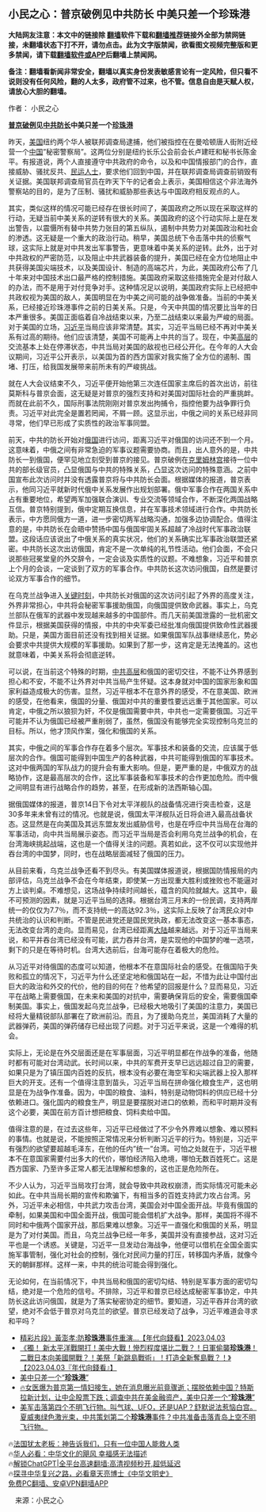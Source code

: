  <!-- 面包屑导航 --> <h2>小民之心：普京破例见中共防长 中美只差一个珍珠港</h2> <p class="notice"><b>大陆网友注意：本文中的链接除 <a href="https://github.com/bannedbook/fanqiang" >翻墙</a>软件下载和<a href="https://github.com/killgcd/justmysocks/blob/master/README.md">翻墙推荐</a>链接外全部为禁网链接，未翻墙状态下打不开，请勿点击。此为文字版禁闻，欲看图文视频完整版和更多禁闻，请下载<a href="https://github.com/bannedbook/fanqiang">翻墙软件或APP</a>后翻墙上禁闻网。</p><p>备注：翻墙看新闻非常安全，翻墙以真实身份发表敏感言论有一定风险，但只看不说则没有任何风险，翻的人太多，政府管不过来，也不管。信息自由是天赋人权，请放心大胆的翻墙。</b></p>  <div class="entry"> <p>作者： 小民之心</p> <p><strong><a href="https://www.bannedbook.org/bnews/tag/%e6%99%ae%e4%ba%ac/" class="st_tag internal_tag" rel="tag" title="标签 普京 下的日志">普京</a><a href="https://www.bannedbook.org/bnews/tag/%E7%A0%B4%E4%BE%8B/" class="st_tag internal_tag" rel="tag" title="标签 破例 下的日志">破例</a>见<a href="https://www.bannedbook.org/bnews/tag/%e4%b8%ad%e5%85%b1/" class="st_tag internal_tag" rel="tag" title="标签 中共 下的日志">中共</a><a href="https://www.bannedbook.org/bnews/tag/%E9%98%B2%E9%95%BF/" class="st_tag internal_tag" rel="tag" title="标签 防长 下的日志">防长</a>中美只差一个<a href="https://www.bannedbook.org/bnews/tag/%e7%8f%8d%e7%8f%a0%e6%b8%af/" class="st_tag internal_tag" rel="tag" title="标签 珍珠港 下的日志">珍珠港</a></strong></p> <p>昨天，<a href="https://www.bannedbook.org/bnews/tag/%e7%be%8e%e5%9b%bd/" class="st_tag internal_tag" rel="tag" title="标签 美国 下的日志">美国</a>纽约两个华人被联邦调查局逮捕，他们被指控在在曼哈顿唐人街附近经营一个<span class='wp_keywordlink_affiliate'><a href="https://www.bannedbook.org/" title="中国" target="_blank">中国</a></span>&#8221;秘密警察局&#8221;。这两位分别是纽约长乐公会前会长卢建旺和秘书长陈金平。有报道说，两个人直接遵守中共政府的命令，以及和中国情报部门的合作，直接威胁、骚扰反共、<span class='wp_keywordlink'><a href="https://www.bannedbook.org/forum9/" title="民运人士看法轮功" target="_blank">民运人士</a></span>，要求他们回到中国，并在联邦调查局调查前销毁有关证据。美国联邦调查局官员在昨天下午的记者会上表示，美国相信这个非法海外警察站的目的，是为了压制、骚扰和威胁那些表达与中国政府相反观点的人。</p> <p>其实，类似这样的情况可能已经存在很长时间了，美国政府之所以现在采取这样的行动，无疑当前中美关系的逆转有很大的关系。美国政府的这个行动实际上是在发出警告，以震慑所有替中共势力张目的第五纵队，遏制中共势力对美国政治和社会的渗透。这无疑是一个重大的政治行动。稍早，美国总统下令击落中共的侦察气球，这实际上就是对中共发出军事警告，更意味着中美关系的逆转。此外，出于对中共政权的严密防范，以及阻止中共武器装备的提升，美国已经在全方位地阻止中共获得美国尖端技术，以及美国设计、制造的高端芯片，为此，美国政府公布了几十年来对中国技术出口最严格的控制措施。美国政府采取这些措施完全是对付敌人的办法，而不是用于对付竞争对手。这种情况足以说明，美国政府实际上已经把中共政权视为美国的敌人，美国明显在为中美之间可能的战争做准备。当前的中美关系，已经接近珍珠港事件之前的日美关系。只是，今天中共国的情况要比当年的日本严重很多。美国正面临着自冷战结束以来，乃至二战结束以来最为严峻的局面。对于美国的立场，<a href="https://www.bannedbook.org/bnews/tag/%e4%b9%a0%e8%bf%91%e5%b9%b3/" class="st_tag internal_tag" rel="tag" title="标签 习近平 下的日志">习近平</a>当局应该非常清楚。其实，习近平当局已经不再对中美关系有过高的期待。他们应该清楚，美国不可能再上中共的当了。现在，中美<span class='wp_keywordlink_affiliate'><a href="https://www.bannedbook.org/bnews/ccpdope/" title="中共高层内幕" target="_blank">高层</a></span>的交流基本上处在停滞状态，中共当局对美国的敌视也已经公开化。在今年的人大会议期间，习近平公开表示，以美国为首的西方国家对我实施了全方位的遏制、围堵、打压，给我国发展带来前所未有的严峻挑战。</p> <p>就在人大会议结束不久，习近平便开始他第三次连任国家主席后的首次出访，前往莫斯科与普京会面，这无疑是对普京的强烈支持和对美国对国际社会的严重挑衅。而就在此前不久，国际刑事法院刚刚对普京发出拘捕令，指控他要为战争罪行负责。习近平对此完全是置若罔闻，不屑一顾。这显示出，中俄之间的关系已经非同寻常，他们早已形成了实质性的政治军事同盟。</p> <p>前天，中共的防长开始对<a href="https://www.bannedbook.org/bnews/tag/%e4%bf%84%e5%9b%bd/" class="st_tag internal_tag" rel="tag" title="标签 俄国 下的日志">俄国</a>进行访问，距离习近平对俄国的访问还不到一个月。这意味着，中俄之间有非常急迫的军事议题需要协商。而且，出人意外的是，中共防长一到俄国，便罕见地立刻受到普京的接见。普京破例在<span class='wp_keywordlink'><a href="https://www.bannedbook.org/forum2/topic1172.html" title="克里姆林宫秘史——斯大林情妇的回忆" target="_blank">克里姆林宫</a></span>接待一位中共的部长级官员，凸显俄国与中共的特殊关系，凸显这次访问的特殊意涵。之前中国宣布此次访问时并没有透露普京将与中共防长会面。根据媒体的报道，普京表示，他同习近平就新时代俄中关系发展作出规划部署。俄中军事合作在两国关系中占有重要地位，希望两军加强联合演训、专业交流等领域合作，不断深化两国战略互信。普京特别提到，俄中定期互换信息，并在军事技术领域进行合作。中共防长表示，中方愿同俄方一道，进一步密切两军战略沟通，加强多边协调配合。值得注意的是，中共防长在会晤中赞扬中国与俄国牢固关系超越了冷战时代军事政治联盟。这段话应该说出了中俄关系的真实状况，他们的关系确实比军事政治联盟还紧密。中共防长这次出访俄国，肯定不是一次单纯的礼节性活动。他们会面，不会只说那些冠冕堂皇的外交辞令，一定会谈及实质性的议题。不难想象，习近平和普京上个月的会谈，一定谈到了双方的军事合作。中共防长这次访问俄国，自然是要讨论双方军事合作的细节。</p> <p>在乌克兰战争进入<span class='wp_keywordlink'><a href="https://www.bannedbook.org/forum2/topic151.html" title="关键时刻：李鹏日记" target="_blank">关键时刻</a></span>，中共防长对俄国的这次访问引起了外界的高度关注，外界非常担心，中共将会秘密军事援助俄国，向俄国提供致命武器。事实上，乌克兰部队在俄军的武器中发现越来越多的中国部件。而几天前美国泄露的一批机密文件显示，根据美国获得的情报，中共的中央军委已经批准向俄国提供致命性武器援助。只是，美国方面目前还没有找到相关证据。如果俄国军队战事继续恶化，势必会要求中共提供大规模的军事援助。如果到了那一步，这肯定是无法掩盖的。这也就意味着，中美关系将会彻底逆转。</p> <p>可以说，在当前这个特殊的时期，<span class='wp_keywordlink_affiliate'><a href="https://www.bannedbook.org/bnews/ccpdope/" title="中共高层" target="_blank">中共高层</a></span>和俄国的密切交往，不能不让外界感到担心和不安，不能不让外界对中共当局产生怀疑。这本身就对中国的国家形象和国家利益造成极大的伤害。显然，习近平根本不在意外界的感受，不在意美国、欧洲的感受，在他看来，俄国的分量、俄国对中共的重要性要远远重于其他国家。可以肯定，中俄之所以狼狈为奸，不仅是俄国需要中共，中共也一定需要俄国。习近平可能并不认为俄国已经被严重削弱了，虽然，俄国没有能够完全实现控制乌克兰的目标。所以，他才顶风作案，强化和俄国的关系。</p>  <p>其实，中俄之间的军事合作存在着多个层次。军事技术和装备的交流，应该属于低层次的合作。俄国可能得到中国生产的各种武器，中共可能得到俄国的军事技术。这对中俄两国的军队战力的提升会有重大影响。但是，更严重的是，中俄双方的战略协作，这是最高层次的合作，这比军事装备和军事技术的合作更加危险。而中俄之间明显有进行战略合作的趋势，甚至，在形成新的法西斯轴心国。</p> <p>据俄国媒体的报道，普京14日下令对太平洋舰队的战备情况进行突击检查，这是30多年来未曾有过的情况。也就是说，俄国太平洋舰队近日将会进入最高战备状态。这显然是在向美国及其远东盟友发出威胁信号，也是在呼应中共当局在台海的军事活动，向中共当局展示姿态。而习近平当局是否会利用乌克兰战争的机会，在台湾海峡挑起战端，这也是一个值得关注的问题。真若如此，这不仅可以实现他并吞台湾的中国梦，同时，也在战略层面减轻了俄国的压力。</p> <p>从目前来看，乌克兰战争还看不到尽头。有美国媒体报道说，根据国防情报局的内部评估，乌克兰战争不会在今年结束，即使某一方出现重大胜利或挫败也不能逼对方上谈判桌。不难想见，这场战争持续时间越长，蕴含的风险就越大。这其中，最不可预测的因素，就是习近平当局的选择。根据台湾三月末的一份民调，支持两岸统一的仅仅为7.7％，而不支持统一的高达92.3％，这实际上反映了台湾民众对中共统治的认识和判断。不管是民进党还是国民党执政，都无法改变这一基本事态，无法改变台湾的走向。显而易见，台湾已经距离<span class='wp_keywordlink_affiliate'><a href="https://www.bannedbook.org/" title="大陆" target="_blank">大陆</a></span>越来越远。对于习近平当局来说，和平并吞台湾已经没有可能，武力吞并台湾，是实现他的中国梦的唯一选项，剩下的只是在等待时机。台湾大选前后，台海可能存在着极大的危险。</p> <p>从习近平对待俄国的态度可以知道，他根本不在意国际社会的感受。在俄国陷于失败和孤立的情况下，习近平为什么还坚定地和俄国站在一起，不惜为此让中国付出巨大的政治和外交的代价，他的目的何在？他希望的回报是什么？显而易见，习近平在战略上需要俄国，在未来和美国的对抗中，需要确保背后的安全，需要俄国牵制美国。事实上，俄国发起乌克兰战争，已经极大地吸引了美国的注意力，美国已经将大量精锐部队部署在了欧洲前沿。而且，为了援助乌克兰，美国消耗了大量的武器弹药，美国的弹药储存已经出现了问题。对于习近平来说，这是一个难得的机会。</p>  <p>实际上，无论是在外交层面还是在军事层面，习近平明显都在作战争的准备，他随时都有可能对台湾动武。长时间以来，中共的军费开支早已远远超过自卫的需要，如果只是为了镇压国内百姓的反抗，根本没有必要在海空军和尖端武器上投入那样巨大的开支。还有一个值得注意到苗头，习近平当局在拼命强化粮食生产，这也明显是在为战争作准备。因为，中国的粮食、油料，特别是动物饲料的供应已经十分依赖进口。强化国内的粮食生产，明显是要摆脱对进口的依赖，而和平时期并没有这个必要，美国在前方百计想把粮食、饲料卖给中国。</p> <p>值得注意的是，在过去这些年，习近平已经做过了不少令外界难以想象、难以预料的事情。也就是说，不能按照正常情况来分析判断习近平的行为。特别是，习近平有强烈的欲望要超越毛泽东，在他的任内&#8221;统一&#8221;台湾。可怕之处就在于，习近平根本不在意国家需要付出多大的代价，哪怕经济陷入绝境，哪怕无数百姓死亡。这是西方国家、乃至许多正常人都无法理解和想象的，这也正是危险所在。</p> <p>不少人认为，习近平当局攻打台湾，就会导致中共政权崩溃，而实际情况可能未必如此。在中共当局长期的宣传和欺骗下，有相当多的百姓支持武力攻占台湾。另外，习近平未必相信，中共武力攻击台湾，美国会对中国全面开战。毕竟有俄国的牵制，如果美国和中国全面开战，俄国可能会借机扩大战争。那样，美国将不得不同时和中俄两个国家开战，那后果难以想象。习近平一直强化和俄国的关系，明显是为了对付美国。而且，乌克兰战争已经一年多，美国并没有直接参战，这对习近平也是一个诱惑。关键是，习近平一旦发动台海战争，他便可以借机在全国全面实施军事管制，强化对社会的控制，强化对民间力量的打压，转移国内矛盾，就像今天的朝鲜那样。这样一来，中共的统治可能会得到强化。</p> <p>无论如何，在当前情况下，中共当局和俄国的密切勾结、特别是军事方面的密切勾结，绝对是一个危险的信号。不排除，习近平和普京已经达成秘密军事协定，中共防长这此访问俄国，就是为了落实秘密协定的细节。要知道，习近平吞并台湾的欲望，绝对不会低于普京对乌克兰的欲望。普京已经发动了战争，习近平难道会寻求和平吗？</p>  <!--<div id="taboola-mid-1"></div>--><ul class='op-related-articles' title='相关阅读'> <li><a href='https://www.bannedbook.org/bnews/bannedvideo/20230403/1867792.html' target='_blank'>精彩片段》黃澎孝:防<b>珍珠港</b>事件重演...【年代向錢看】2023.04.03</a></li> <li><a href='https://www.bannedbook.org/bnews/bannedvideo/20230403/1867762.html' target='_blank'>《獨！ 新太平洋戰開打！美中大戰！慘烈程度堪比二戰？！日軍偷襲<b>珍珠港</b>！二戰日本向美國開戰？！美祭「新跳島戰術」！打造全新奪島戰？！》【2023.04.03『年代向錢看』】</a></li> <li><a href='https://www.bannedbook.org/bnews/ssgc/20230303/1855676.html' target='_blank'>美中只差一个“<b>珍珠港</b>”</a></li> <li><a href='https://www.bannedbook.org/bnews/bannedvideo/20230303/1855466.html' target='_blank'>🔥女医爆为普京第一情妇接生，她在消息曝光前竟骤逝；摆脱依赖中国？特斯拉新计划，让中企股票下跌；调查中共在美金融资产，美中只差一个“<b>珍珠港</b>”</a></li> <li><a href='https://www.bannedbook.org/bnews/sohnews/20230213/1848137.html' target='_blank'>美军击落第四个不明飞行物。叫气球、UFO，还是UAP？舒默说法惹恼白宫。夏威夷绿色激光束，中共策划第二个<b>珍珠港</b>事件？中共准备击落青岛上空不明飞行物。</a></li> </ul> <p class="texttj"> 🔥<a href="https://www.bannedbook.org/bnews/ssgc/20230219/1850782.html" target="_blank">法国犹太老板：神告诉我们，只有一位中国人能救人类</a><br/> 🔥<a href="https://www.bannedbook.org/bnews/comments/20220220/1694796.html" target="_blank">华人必看：中华文化的飓风 幸福感无法描述</a><br/> 🔥<a href="https://github.com/bannedbook/fanqiang/wiki/V2ray%E6%9C%BA%E5%9C%BA" target="_blank">解锁ChatGPT|全平台高速翻墙:高清视频秒开,超低延迟</a><br/> 🔥<a href="https://www.bannedbook.org/bnews/comments/20220808/1768773.html" target="_blank">探寻中华复兴之路，必看章天亮博士《中华文明史》</a><br/> <a href="https://github.com/bannedbook/fanqiang/wiki/%E7%A6%81%E9%97%BB%E7%BD%91%E5%AE%89%E5%8D%93%E7%BF%BB%E5%A2%99%E6%96%B0%E9%97%BBAPP" target="_blank">免费PC翻墙、安卓VPN翻墙APP</a><br/> </p><p class="src-info">　来源：小民之心 </p><a name='sharetosocial'></a> <div style="margin-bottom:5px;padding-bottom:5px;clear:both"> <div id="archive-pix-1" class="banner-ads"> <!-- AuctionX Display platform tag START --> <div id="27602x728x90x621x_ADSLOT1" clicktrack="%%CLICK_URL_ESC%%"></div>  <!-- AuctionX Display platform tag END --> </div> <div id="archive-pix-2" class="banner-ads"> <!-- AuctionX Display platform tag START --> <div id="27556x300x250x621x_ADSLOT1" clicktrack="%%CLICK_URL_ESC%%" style="margin:0 auto;text-align:center"></div>  <!-- AuctionX Display platform tag END --> </div> </div>  <div id="archive-pix-1" class="banner-ads"> <!-- AuctionX Display platform tag START --> <div id="27603x728x90x621x_ADSLOT1" clicktrack="%%CLICK_URL_ESC%%"></div>  <!-- AuctionX Display platform tag END --> </div> </div><!--END ENTRY--> 
